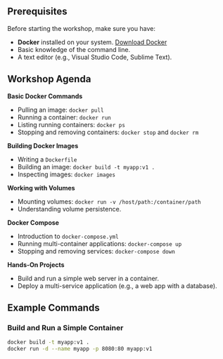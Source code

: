 ## Prerequisites

Before starting the workshop, make sure you have:
- **Docker** installed on your system. [Download Docker](https://www.docker.com/get-started)
- Basic knowledge of the command line.
- A text editor (e.g., Visual Studio Code, Sublime Text).

## Workshop Agenda

 **Basic Docker Commands**
   - Pulling an image: `docker pull`
   - Running a container: `docker run`
   - Listing running containers: `docker ps`
   - Stopping and removing containers: `docker stop` and `docker rm`

 **Building Docker Images**
   - Writing a `Dockerfile`
   - Building an image: `docker build -t myapp:v1 .`
   - Inspecting images: `docker images`

 **Working with Volumes**
   - Mounting volumes: `docker run -v /host/path:/container/path`
   - Understanding volume persistence.

 **Docker Compose**
   - Introduction to `docker-compose.yml`
   - Running multi-container applications: `docker-compose up`
   - Stopping and removing services: `docker-compose down`

 **Hands-On Projects**
   - Build and run a simple web server in a container.
   - Deploy a multi-service application (e.g., a web app with a database).

## Example Commands

### Build and Run a Simple Container

```bash
docker build -t myapp:v1 .
docker run -d --name myapp -p 8080:80 myapp:v1
